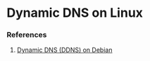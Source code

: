 # Dynamic DNS on Linux

### References

1) [Dynamic DNS (DDNS) on Debian](https://wiki.debian.org/DDNS?highlight=%28%5CbCategoryNetworkApplication%5Cb%29%7C%28CategoryNetwork%29)
